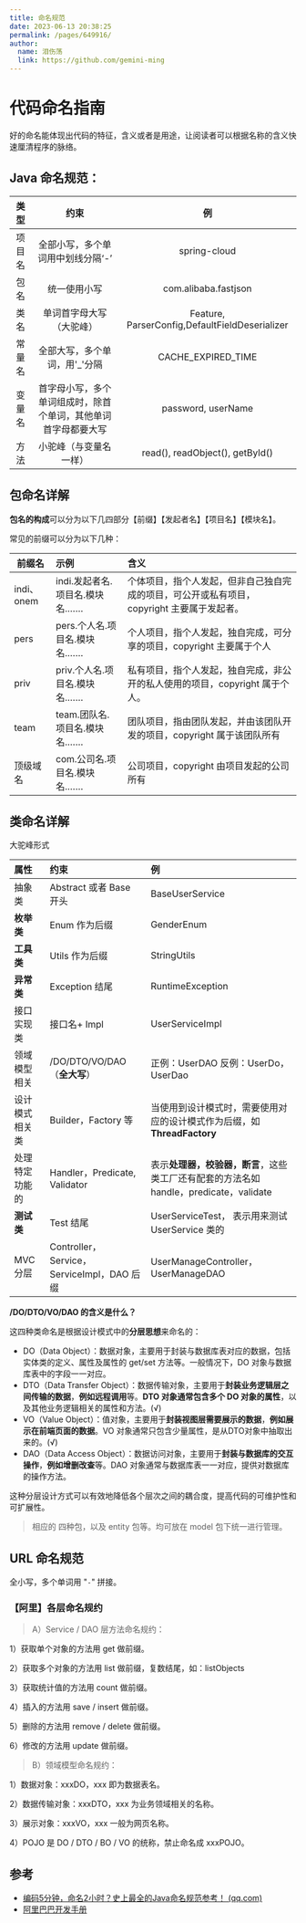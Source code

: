 ```yaml
---
title: 命名规范
date: 2023-06-13 20:38:25
permalink: /pages/649916/
author: 
  name: 泪伤荡
  link: https://github.com/gemini-ming
---
```

# 代码命名指南

好的命名能体现出代码的特征，含义或者是用途，让阅读者可以根据名称的含义快速厘清程序的脉络。



## Java 命名规范：

|  类型  |                             约束                             |                       例                       |
| :----: | :----------------------------------------------------------: | :--------------------------------------------: |
| 项目名 |              全部小写，多个单词用中划线分隔‘-’               |                  spring-cloud                  |
|  包名  |                         统一使用小写                         |              com.alibaba.fastjson              |
|  类名  |                   单词首字母大写（大驼峰）                   | Feature, ParserConfig,DefaultFieldDeserializer |
| 常量名 |                全部大写，多个单词，用'_'分隔                 |               CACHE_EXPIRED_TIME               |
| 变量名 | 首字母小写，多个单词组成时，除首个单词，其他单词首字母都要大写 |               password, userName               |
|  方法  |                    小驼峰（与变量名一样）                    |        read(), readObject(), getById()         |

## 包命名详解

**包名的构成**可以分为以下几四部分【前缀】【发起者名】【项目名】【模块名】。

常见的前缀可以分为以下几种：

| 前缀名     | 示例                           | 含义                                                         |
| ---------- | :----------------------------- | :----------------------------------------------------------- |
| indi、onem | indi.发起者名.项目名.模块名.…… | 个体项目，指个人发起，但非自己独自完成的项目，可公开或私有项目，copyright 主要属于发起者。 |
| pers       | pers.个人名.项目名.模块名.……   | 个人项目，指个人发起，独自完成，可分享的项目，copyright 主要属于个人 |
| priv       | priv.个人名.项目名.模块名.……   | 私有项目，指个人发起，独自完成，非公开的私人使用的项目，copyright 属于个人。 |
| team       | team.团队名.项目名.模块名.……   | 团队项目，指由团队发起，并由该团队开发的项目，copyright 属于该团队所有 |
| 顶级域名   | com.公司名.项目名.模块名.……    | 公司项目，copyright 由项目发起的公司所有                     |

## 类命名详解

大驼峰形式

| 属性           | 约束                                       | 例                                                           |
| :------------- | :----------------------------------------- | :----------------------------------------------------------- |
| 抽象类         | Abstract 或者 Base 开头                    | BaseUserService                                              |
| **枚举类**     | Enum 作为后缀                              | GenderEnum                                                   |
| **工具类**     | Utils 作为后缀                             | StringUtils                                                  |
| **异常类**     | Exception 结尾                             | RuntimeException                                             |
| 接口实现类     | 接口名+ Impl                               | UserServiceImpl                                              |
| 领域模型相关   | /DO/DTO/VO/DAO（**全大写**）               | 正例：UserDAO 反例：UserDo， UserDao                         |
| 设计模式相关类 | Builder，Factory 等                        | 当使用到设计模式时，需要使用对应的设计模式作为后缀，如 **ThreadFactory** |
| 处理特定功能的 | Handler，Predicate, Validator              | 表示**处理器，校验器，断言**，这些类工厂还有配套的方法名如 handle，predicate，validate |
| **测试类**     | Test 结尾                                  | UserServiceTest， 表示用来测试 UserService 类的              |
| MVC 分层       | Controller，Service，ServiceImpl，DAO 后缀 | UserManageController，UserManageDAO                          |

**/DO/DTO/VO/DAO 的含义是什么？**

这四种类命名是根据设计模式中的**分层思想**来命名的：

- DO（Data Object）：数据对象，主要用于封装与数据库表对应的数据，包括实体类的定义、属性及属性的 get/set 方法等。一般情况下，DO 对象与数据库表中的字段一一对应。
- DTO（Data Transfer Object）：数据传输对象，主要用于**封装业务逻辑层之间传输的数据**，**例如远程调用**等。**DTO 对象通常包含多个 DO 对象的属性**，以及其他业务逻辑相关的属性和方法。(√)
- VO（Value Object）：值对象，主要用于**封装视图层需要展示的数据**，**例如展示在前端页面的数据**。VO 对象通常只包含少量属性，是从DTO对象中抽取出来的。(√)
- DAO（Data Access Object）：数据访问对象，主要用于**封装与数据库的交互操作**，**例如增删改查**等。DAO 对象通常与数据库表一一对应，提供对数据库的操作方法。 

这种分层设计方式可以有效地降低各个层次之间的耦合度，提高代码的可维护性和可扩展性。

> 相应的 四种包，以及 entity 包等。均可放在 model 包下统一进行管理。

## URL 命名规范

全小写，多个单词用 "`-`" 拼接。

### 【阿里】各层命名规约

> A）Service / DAO 层方法命名规约：

1）获取单个对象的方法用 get 做前缀。

2）获取多个对象的方法用 list 做前缀，复数结尾，如：listObjects

3）获取统计值的方法用 count 做前缀。

4）插入的方法用 save / insert 做前缀。

5）删除的方法用 remove / delete 做前缀。

6）修改的方法用 update 做前缀。

> B）领域模型命名规约：

1）数据对象：xxxDO，xxx 即为数据表名。

2）数据传输对象：xxxDTO，xxx 为业务领域相关的名称。

3）展示对象：xxxVO，xxx 一般为网页名称。

4）POJO 是 DO / DTO / BO / VO 的统称，禁止命名成 xxxPOJO。



## 参考

- [编码5分钟，命名2小时？史上最全的Java命名规范参考！ (qq.com)](https://mp.weixin.qq.com/s?__biz=Mzg2OTA0Njk0OA==&mid=2247486449&idx=1&sn=c3b502529ff991c7180281bcc22877af&chksm=cea2443af9d5cd2c1c87049ed15ccf6f88275419c7dbe542406166a703b27d0f3ecf2af901f8&token=999884676&lang=zh_CN#rd)
- [阿里巴巴开发手册](https://github.com/alibaba/p3c)

